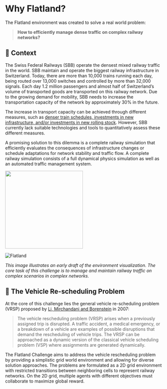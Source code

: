 Why Flatland?
===

The Flatland environment was created to solve a real world problem:

> **How to efficiently manage dense traffic on complex railway networks?**

🚂 Context
---

The Swiss Federal Railways (SBB) operate the densest mixed railway traffic in the world. SBB maintain and operate the biggest railway infrastructure in Switzerland. Today, there are more than 10,000 trains running each day, being routed over 13,000 switches and controlled by more than 32,000 signals. Each day 1.2 million passengers and almost half of Switzerland’s volume of transported goods are transported on this railway network. Due to the growing demand for mobility, SBB needs to increase the transportation capacity of the network by approximately 30% in the future.

The increase in transport capacity can be achieved through different measures, such as [denser train schedules, investments in new infrastructure, and/or investments in new rolling stock](https://smartrail40.ch/index.asp?inc=&lang=en). However, SBB currently lack suitable technologies and tools to quantitatively assess these different measures.

A promising solution to this dilemma is a complete railway simulation that efficiently evaluates the consequences of infrastructure changes or schedule adaptations for network stability and traffic flow. A complete railway simulation consists of a full dynamical physics simulation as well as an automated traffic management system.

<img src="" width="250" />

 ![Flatland](https://s3.eu-central-1.amazonaws.com/aicrowd-static/SBB/images/Flatland_Preview.svg)
 
*This image illustrates an early draft of the environment visualization. The core task of this challenge is to manage and maintain railway traffic on complex scenarios in complex networks.*

🔀 The Vehicle Re-scheduling Problem
---

At the core of this challenge lies the general vehicle re-scheduling problem (VRSP) proposed by [Li, Mirchandani and Borenstein](https://onlinelibrary.wiley.com/doi/abs/10.1002/net.20199) in 2007:

> The vehicle rescheduling problem (VRSP) arises when a previously assigned trip is disrupted. A traffic accident, a medical emergency, or a breakdown of a vehicle are examples of possible disruptions that demand the rescheduling of vehicle trips. The VRSP can be approached as a dynamic version of the classical vehicle scheduling problem (VSP) where assignments are generated dynamically.

The Flatland Challenge aims to address the vehicle rescheduling problem by providing a simplistic grid world environment and allowing for diverse solution approaches. The problems are formulated as a 2D grid environment with restricted transitions between neighboring cells to represent railway networks. On the 2D grid, multiple agents with different objectives must collaborate to maximize global reward.